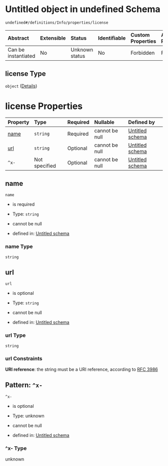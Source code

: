 # Untitled object in undefined Schema

```txt
undefined#/definitions/Info/properties/license
```



| Abstract            | Extensible | Status         | Identifiable | Custom Properties | Additional Properties | Access Restrictions | Defined In                                                                                    |
| :------------------ | :--------- | :------------- | :----------- | :---------------- | :-------------------- | :------------------ | :-------------------------------------------------------------------------------------------- |
| Can be instantiated | No         | Unknown status | No           | Forbidden         | Forbidden             | none                | [test-external-defs.schema.json*](json/test-external-defs.schema.json "open original schema") |

## license Type

`object` ([Details](test-external-defs-definitions-info-properties-license.md))

# license Properties

| Property      | Type          | Required | Nullable       | Defined by                                                                                                                                                               |
| :------------ | :------------ | :------- | :------------- | :----------------------------------------------------------------------------------------------------------------------------------------------------------------------- |
| [name](#name) | `string`      | Required | cannot be null | [Untitled schema](test-external-defs-definitions-info-properties-license-properties-name.md "undefined#/definitions/Info/properties/license/properties/name")            |
| [url](#url)   | `string`      | Optional | cannot be null | [Untitled schema](test-external-defs-definitions-info-properties-license-properties-url.md "undefined#/definitions/Info/properties/license/properties/url")              |
| `^x-`         | Not specified | Optional | cannot be null | [Untitled schema](test-external-defs-definitions-info-properties-license-patternproperties-x-.md "undefined#/definitions/Info/properties/license/patternProperties/^x-") |

## name



`name`

*   is required

*   Type: `string`

*   cannot be null

*   defined in: [Untitled schema](test-external-defs-definitions-info-properties-license-properties-name.md "undefined#/definitions/Info/properties/license/properties/name")

### name Type

`string`

## url



`url`

*   is optional

*   Type: `string`

*   cannot be null

*   defined in: [Untitled schema](test-external-defs-definitions-info-properties-license-properties-url.md "undefined#/definitions/Info/properties/license/properties/url")

### url Type

`string`

### url Constraints

**URI reference**: the string must be a URI reference, according to [RFC 3986](https://tools.ietf.org/html/rfc3986 "check the specification")

## Pattern: `^x-`



`^x-`

*   is optional

*   Type: unknown

*   cannot be null

*   defined in: [Untitled schema](test-external-defs-definitions-info-properties-license-patternproperties-x-.md "undefined#/definitions/Info/properties/license/patternProperties/^x-")

### ^x- Type

unknown
